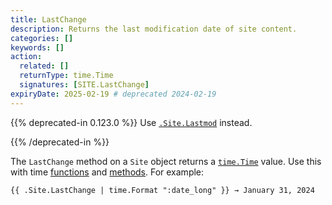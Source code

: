 ```yaml
---
title: LastChange
description: Returns the last modification date of site content.
categories: []
keywords: []
action:
  related: []
  returnType: time.Time
  signatures: [SITE.LastChange]
expiryDate: 2025-02-19 # deprecated 2024-02-19  
---
```


{{% deprecated-in 0.123.0 %}}
Use [`.Site.Lastmod`] instead.

[`.Site.Lastmod`]: /methods/site/lastmod/
{{% /deprecated-in %}}

The `LastChange` method on a `Site` object returns a [`time.Time`] value. Use this with time [functions] and [methods]. For example:

```go-html-template
{{ .Site.LastChange | time.Format ":date_long" }} → January 31, 2024

```

[`time.Time`]: https://pkg.go.dev/time#Time
[functions]: /functions/time/
[methods]: /methods/time/
